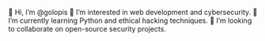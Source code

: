 👋 Hi, I’m @golopis
👀 I’m interested in web development and cybersecurity.
🌱 I’m currently learning Python and ethical hacking techniques.
💞️ I’m looking to collaborate on open-source security projects.

<!---
golopis/golopis is a ✨ special ✨ repository because its `README.md` (this file) appears on your GitHub profile.
You can click the Preview link to take a look at your changes.
--->
